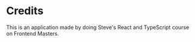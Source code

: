 # Credits

This is an application made by doing Steve's React and TypeScript course on Frontend Masters.
